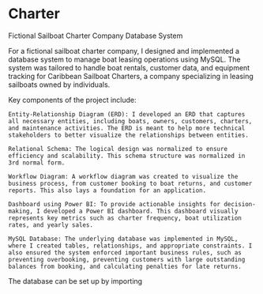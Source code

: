# Charter


Fictional Sailboat Charter Company Database System

For a fictional sailboat charter company, I designed and implemented a database system to manage boat leasing operations using MySQL. The system was tailored to handle boat rentals, customer data, and equipment tracking for Caribbean Sailboat Charters, a company specializing in leasing sailboats owned by individuals.

Key components of the project include:

    Entity-Relationship Diagram (ERD): I developed an ERD that captures all necessary entities, including boats, owners, customers, charters, and maintenance activities. The ERD is meant to help more technical stakeholders to better visualize the relationships between entities.

    Relational Schema: The logical design was normalized to ensure efficiency and scalability. This schema structure was normalized in 3rd normal form.

    Workflow Diagram: A workflow diagram was created to visualize the business process, from customer booking to boat returns, and customer reports. This also lays a foundation for an application.

    Dashboard using Power BI: To provide actionable insights for decision-making, I developed a Power BI dashboard. This dashboard visually represents key metrics such as charter frequency, boat utilization rates, and yearly sales.

    MySQL Database: The underlying database was implemented in MySQL, where I created tables, relationships, and appropriate constraints. I also ensured the system enforced important business rules, such as preventing overbooking, preventing customers with large outstanding balances from booking, and calculating penalties for late returns.

The database can be set up by importing 
